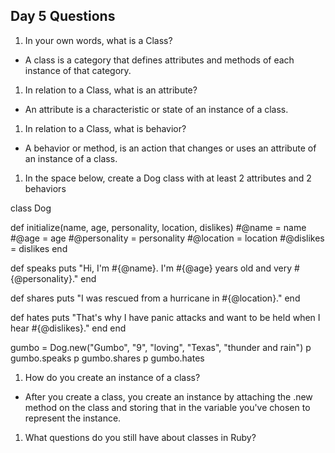 ## Day 5 Questions

1. In your own words, what is a Class?

- A class is a category that defines attributes and methods of each instance of that category.

1. In relation to a Class, what is an attribute?

- An attribute is a characteristic or state of an instance of a class.

1. In relation to a Class, what is behavior?

- A behavior or method, is an action that changes or uses an attribute of an instance of a class.

1. In the space below, create a Dog class with at least 2 attributes and 2 behaviors


class Dog

  def initialize(name, age, personality, location, dislikes)
    #@name = name
    #@age = age
    #@personality = personality
    #@location = location
    #@dislikes = dislikes
  end

  def speaks
    puts "Hi, I'm #{@name}. I'm #{@age} years old and very #{@personality}."
  end

  def shares
    puts "I was rescued from a hurricane in #{@location}."
  end

  def hates
    puts "That's why I have panic attacks and want to be held when I hear #{@dislikes}."
  end
end

  gumbo = Dog.new("Gumbo", "9", "loving", "Texas", "thunder and rain")
  p gumbo.speaks
  p gumbo.shares
  p gumbo.hates

1. How do you create an instance of a class?

- After you create a class, you create an instance by attaching the .new method
on the class and storing that in the variable you've chosen to represent the
instance.

1. What questions do you still have about classes in Ruby?
